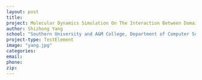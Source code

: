 ```yaml
---
layout: post
title:
project: Molecular Dynamics Simulation On The Interaction Between Domain I Of GK And Extracellular Domain IV Of UL20
author: Shizhong Yang
school: "Southern University and A&M College, Department of Computer Science"
project-type: TestElement
image: "yang.jpg"
categories:
email:
phone:
zip:
---
```

